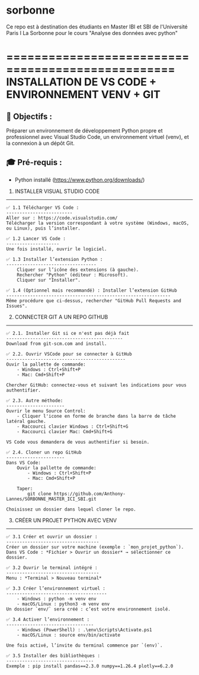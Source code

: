# sorbonne
Ce repo est à destination des étudiants en Master IBI et SBI de l'Université Paris I La Sorbonne pour le cours "Analyse des données avec python"

==================================================
INSTALLATION DE VS CODE + ENVIRONNEMENT VENV + GIT
==================================================

🎯 Objectifs :
---------------
Préparer un environnement de développement Python propre et professionnel avec Visual Studio Code, un environnement virtuel (venv), et la connexion à un dépôt Git.

🎓 Pré-requis :
----------------
- Python installé (https://www.python.org/downloads/)


1. INSTALLER VISUAL STUDIO CODE
-------------------------------

    ✅ 1.1 Télécharger VS Code :
    -------------------------
    Aller sur : https://code.visualstudio.com/
    Télécharger la version correspondant à votre système (Windows, macOS, ou Linux), puis l’installer.

    ✅ 1.2 Lancer VS Code :
    --------------------
    Une fois installé, ouvrir le logiciel.

    ✅ 1.3 Installer l’extension Python :
    ----------------------------------
        Cliquer sur l’icône des extensions (à gauche).
        Rechercher "Python" (éditeur : Microsoft).
        Cliquer sur "Installer".

    ✅ 1.4 (Optionnel mais recommandé) : Installer l’extension GitHub
    --------------------------------------------------------------
    Même procédure que ci-dessus, rechercher "GitHub Pull Requests and Issues".



2. CONNECTER GIT A UN REPO GITHUB
----------------------------------

    ✅ 2.1. Installer Git si ce n'est pas déjà fait
    --------------------------------------------
    Download from git-scm.com and install.

    ✅ 2.2. Ouvrir VSCode pour se connecter à GitHub
    ---------------------------------------------
    Ouvir la pallette de commande:
        - Windows : Ctrl+Shift+P
        - Mac: Cmd+Shift+P

    Chercher GitHub: connectez-vous et suivant les indications pour vous authentifier.

    ✅ 2.3. Autre méthode:
    ----------------------
    Ouvrir le menu Source Control:
        - Cliquer l'icone en forme de branche dans la barre de tâche latéral gauche.
        - Raccourci clavier Windows : Ctrl+Shift+G
        - Raccourci clavier Mac: Cmd+Shift+G

    VS Code vous demandera de vous authentifier si besoin.

    ✅ 2.4. Cloner un repo GitHub
    ----------------------
    Dans VS Code:
        Ouvir la pallette de commande:
            - Windows : Ctrl+Shift+P
            - Mac: Cmd+Shift+P

        Taper:
            git clone https://github.com/Anthony-Lannes/SORBONNE_MASTER_ICI_SBI.git

    Choisissez un dossier dans lequel cloner le repo.


3. CRÉER UN PROJET PYTHON AVEC VENV
-----------------------------------

    ✅ 3.1 Créer et ouvrir un dossier :
    -----------------------------------
    Créer un dossier sur votre machine (exemple : `mon_projet_python`).
    Dans VS Code : *Fichier > Ouvrir un dossier* → sélectionner ce dossier.

    ✅ 3.2 Ouvrir le terminal intégré :
    -----------------------------------
    Menu : *Terminal > Nouveau terminal*

    ✅ 3.3 Créer l’environnement virtuel :
    --------------------------------------
        - Windows : python -m venv env
        - macOS/Linux : python3 -m venv env
    Un dossier `env/` sera créé : c’est votre environnement isolé.

    ✅ 3.4 Activer l’environnement :
    ---------------------------------
        - Windows (PowerShell) : .\env\Scripts\Activate.ps1
        - macOS/Linux : source env/bin/activate

    Une fois activé, l’invite du terminal commence par `(env)`.

    ✅ 3.5 Installer des bibliothèques :
    ---------------------------------
    Exemple : pip install pandas==2.3.0 numpy==1.26.4 plotly==6.2.0
